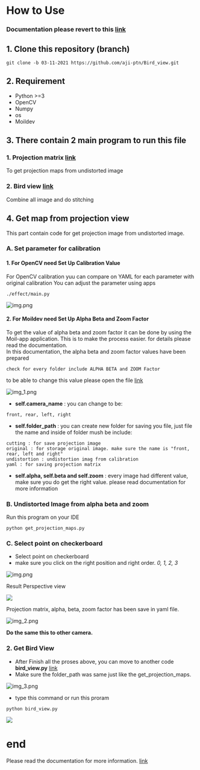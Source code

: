 # How to Use
### Documentation please revert to this [link](https://mcut-my.sharepoint.com/:f:/g/personal/m07158031_o365_mcut_edu_tw/Enu7QLAPY15OkFzQuGQrBV4BK8BqS_Oq_2D-eVQ3WeZxSA?e=BCHNAt)

## 1. Clone this repository (branch)
```
git clone -b 03-11-2021 https://github.com/aji-ptn/Bird_view.git
```
## 2. Requirement
- Python >=3
- OpenCV
- Numpy
- os
- Moildev

## 3. There contain 2 main program to run this file
### 1. Projection matrix [link](get_projection_MOILDEV.py)

To get projection maps from undistorted image
### 2. Bird view [link](bird_view.py)
Combine all image and do stitching

## 4. Get map from projection view
This part contain code for get projection image from undistorted image.

### A. Set parameter for calibration
#### 1. For OpenCV need Set Up Calibration Value
For OpenCV calibration yuu can compare on YAML for each parameter with original calibration
You can adjust the parameter using apps 
```commandline
./effect/main.py
```
![img.png](img.png)
#### 2. For Moildev need Set Up Alpha Beta and Zoom Factor
To get the value of alpha beta and zoom factor it can be done by using the Moil-app application. This is to make the process easier. for details please read the documentation.  
In this documentation, the alpha beta and zoom factor values have been prepared
```
check for every folder include ALPHA BETA and ZOOM Factor
```
to be able to change this value please open the file [link](get_projection_MOILDEV.py)

![img_1.png](asset/img_1.png)

- **self.camera_name** : you can change to be:
```
front, rear, left, right
```
- **self.folder_path** : you can create new folder for saving you file, just file the name and inside of folder mush be include:
```
cutting : for save projection image
original : for storage original image. make sure the name is "front, rear, left and right"
undistortion : undistortion imag from calibration
yaml : for saving projection matrix
```
- **self.alpha, self.beta and self.zoom** : every image had different value, make sure you do get the right value. please read documentation for more information

### B. Undistorted Image from alpha beta and zoom
Run this program on your IDE
```
python get_projection_maps.py
```
### C. Select point on checkerboard
- Select point on checkerboard 
- make sure you click on the right position and right order. *0, 1, 2, 3*

![img.png](asset/img.png)

Result Perspective view

![](data/sixth/cutting/front.png)

Projection matrix, alpha, beta, zoom factor has been save in yaml file.

![img_2.png](asset/img_2.png)

**Do the same this to other camera.**

### 2. Get Bird View
- After Finish all the proses above, you can move to another code **bird_view.py** [link](bird_view.py)
- Make sure the folder_path was same just like the get_projection_maps.

![img_3.png](asset/img_3.png)

- type this command or run this proram
```
python bird_view.py
```

![](data/sixth/Resulttlast.png)

# end
Please read the documentation for more information. [link](https://mcut-my.sharepoint.com/:f:/g/personal/m07158031_o365_mcut_edu_tw/Enu7QLAPY15OkFzQuGQrBV4BK8BqS_Oq_2D-eVQ3WeZxSA?e=BCHNAt)
